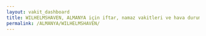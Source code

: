 ```yaml
---
layout: vakit_dashboard
title: WILHELMSHAVEN, ALMANYA için iftar, namaz vakitleri ve hava durumu - ilçe/eyalet seç
permalink: /ALMANYA/WILHELMSHAVEN/
---
```


<script type="text/javascript">
  var GLOBAL_COUNTRY = 'ALMANYA';
  var GLOBAL_CITY = 'WILHELMSHAVEN';
  var GLOBAL_STATE = '';
  var lat = 72;
  var lon = 21;
</script>
